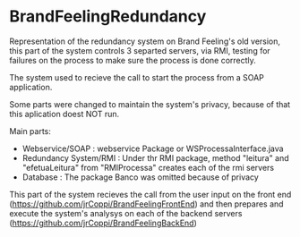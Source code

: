# BrandFeelingRedundancy

Representation of the redundancy system on Brand Feeling's old version, this part of the system controls 3 separted servers, via RMI, testing for failures on the process to make sure the process is done correctly.

The system used to recieve the call to start the process from a SOAP application.

Some parts were changed to maintain the system's privacy, because of that this aplication doest NOT run.

Main parts:

 - Webservice/SOAP : webservice Package or WSProcessaInterface.java
 - Redundancy System/RMI : Under thr RMI package, method "leitura" and "efetuaLeitura" from "RMIProcessa" creates each of the rmi servers
 - Database : The package Banco was omitted because of privacy

This part of the system recieves the call from the user input on the front end (https://github.com/jrCoppi/BrandFeelingFrontEnd) and then prepares and execute the system's analysys on each of the backend servers (https://github.com/jrCoppi/BrandFeelingBackEnd)
